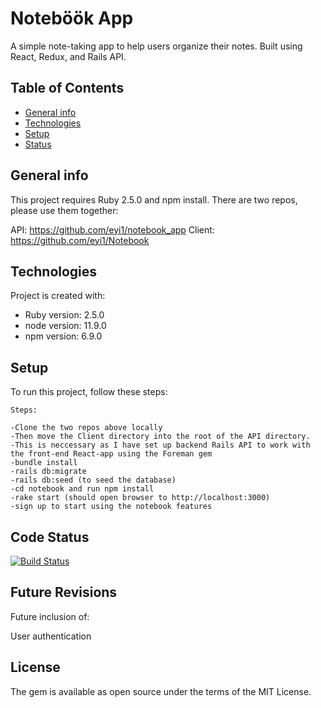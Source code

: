 # Noteböök App
 
A simple note-taking app to help users organize their notes. 
Built using React, Redux, and Rails API.

## Table of Contents
* [General info](#general-info)
* [Technologies](#technologies)
* [Setup](#setup)
* [Status](#status)

## General info
This project requires Ruby 2.5.0 and npm install. 
There are two repos, please use them together:

API: https://github.com/eyi1/notebook_app
Client: https://github.com/eyi1/Notebook

	
## Technologies
Project is created with:
* Ruby version: 2.5.0
* node version: 11.9.0
* npm version: 6.9.0
	
## Setup
To run this project, follow these steps:

```
Steps:

-Clone the two repos above locally
-Then move the Client directory into the root of the API directory.
-This is neccessary as I have set up backend Rails API to work with the front-end React-app using the Foreman gem
-bundle install
-rails db:migrate
-rails db:seed (to seed the database)
-cd notebook and run npm install
-rake start (should open browser to http://localhost:3000)
-sign up to start using the notebook features
```

## Code Status
[![Build Status](https://travis-ci.org/eyi1/Notebook.svg?branch=master)](https://travis-ci.org/eyi1/Notebook)

## Future Revisions

Future inclusion of:

User authentication

## License

The gem is available as open source under the terms of the MIT License.
